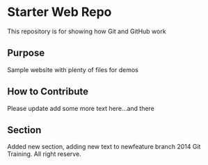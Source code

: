 # Starter Web Repo

This repository is for showing how Git and GitHub work

## Purpose

Sample website with plenty of files for demos

## How to Contribute
Please update add some more text here...and there

## Section
Added new section, adding new text to newfeature branch 2014 Git Training. All right reserve.